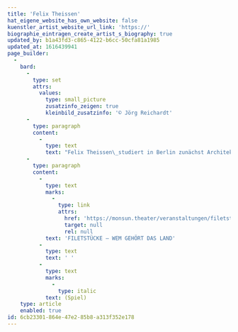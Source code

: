 ```yaml
---
title: 'Felix Theissen'
hat_eigene_website_has_own_website: false
kuenstler_artist_website_url_link: 'https://'
biographie_eintragen_create_artist_s_biography: true
updated_by: b1a43fd3-c865-4122-b6cc-50cfa81a1985
updated_at: 1616439941
page_builder:
  -
    bard:
      -
        type: set
        attrs:
          values:
            type: small_picture
            zusatzinfo_zeigen: true
            kleinbild_zusatzinfo: '© Jörg Reichardt'
      -
        type: paragraph
        content:
          -
            type: text
            text: "Felix Theissen\_studiert in Berlin zunächst Architektur und wechselt dann in den Schauspielstudiengang des Konservatoriums in Wien. Es folgen Engagements an verschiedenen Theatern, intensive Jahre Improvisationstheater und Arbeiten für Fernsehen und Kino. Er ist Co-Autor eines Kinofilms, Schauspieldozent an der HfM Hanns Eisler, arbeitet als freier Schauspieler in Berlin und ist u.a. im Solo \"Caveman\" zu sehen."
      -
        type: paragraph
        content:
          -
            type: text
            marks:
              -
                type: link
                attrs:
                  href: 'https://monsun.theater/veranstaltungen/filetstuecke'
                  target: null
                  rel: null
            text: 'FILETSTÜCKE – WEM GEHÖRT DAS LAND'
          -
            type: text
            text: ' '
          -
            type: text
            marks:
              -
                type: italic
            text: (Spiel)
    type: article
    enabled: true
id: 6cb23301-864e-47e2-85b8-a313f352e178
---
```

